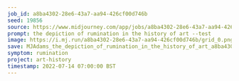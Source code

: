 ```yaml
---
job_id: a8ba4302-28e6-43a7-aa94-426cf00d746b
seed: 19856
source: https://www.midjourney.com/app/jobs/a8ba4302-28e6-43a7-aa94-426cf00d746b/
prompt: the depiction of rumination in the history of art --test
image: https://i.mj.run/a8ba4302-28e6-43a7-aa94-426cf00d746b/grid_0.png
save: MJAdams_the_depiction_of_rumination_in_the_history_of_art_a8ba4302-28e6-43a7-aa94-426cf00d746b
symptom: rumination
project: art-history
timestamp: 2022-07-14 07:00:00 BST
---
```

